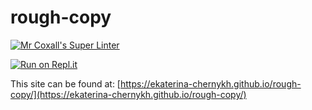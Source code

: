 # rough-copy

[![Mr Coxall's Super Linter](https://github.com/ekaterina-chernykh/rough-copy/workflows/Mr%20Coxall's%20Super%20Linter/badge.svg)](https://github.com/ekaterina-chernykh/rough-copy/actions)

[![Run on Repl.it](https://repl.it/badge/github/ekaterina-chernykh/rough-copy)](https://repl.it/github/ekaterina-chernykh/rough-copy)

This site can be found at: [https://ekaterina-chernykh.github.io/rough-copy/](https://ekaterina-chernykh.github.io/rough-copy/)
